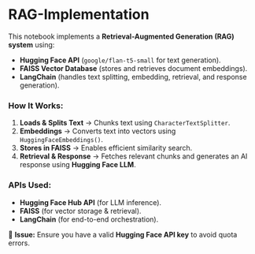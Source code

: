 # RAG-Implementation



This notebook implements a **Retrieval-Augmented Generation (RAG) system** using:  
- **Hugging Face API** (`google/flan-t5-small` for text generation).  
- **FAISS Vector Database** (stores and retrieves document embeddings).  
- **LangChain** (handles text splitting, embedding, retrieval, and response generation).  

### **How It Works:**  
1. **Loads & Splits Text** → Chunks text using `CharacterTextSplitter`.  
2. **Embeddings** → Converts text into vectors using `HuggingFaceEmbeddings()`.  
3. **Stores in FAISS** → Enables efficient similarity search.  
4. **Retrieval & Response** → Fetches relevant chunks and generates an AI response using **Hugging Face LLM**.  

### **APIs Used:**  
- **Hugging Face Hub API** (for LLM inference).  
- **FAISS** (for vector storage & retrieval).  
- **LangChain** (for end-to-end orchestration).  

🚀 **Issue:** Ensure you have a valid **Hugging Face API key** to avoid quota errors.
